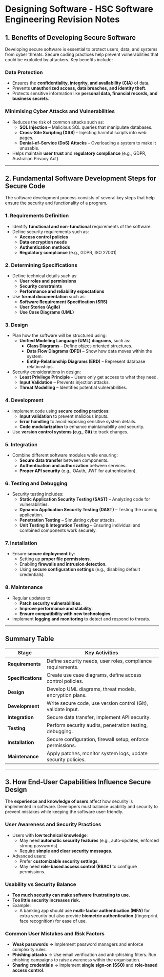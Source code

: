 # Designing Software - HSC Software Engineering Revision Notes

## 1. Benefits of Developing Secure Software
Developing secure software is essential to protect users, data, and systems from cyber threats. Secure coding practices help prevent vulnerabilities that could be exploited by attackers. Key benefits include:

### Data Protection
- Ensures the **confidentiality, integrity, and availability (CIA)** of data.
- Prevents **unauthorized access, data breaches, and identity theft**.
- Protects sensitive information like **personal data, financial records, and business secrets**.

### Minimising Cyber Attacks and Vulnerabilities
- Reduces the risk of common attacks such as:
  - **SQL Injection** – Malicious SQL queries that manipulate databases.
  - **Cross-Site Scripting (XSS)** – Injecting harmful scripts into web pages.
  - **Denial-of-Service (DoS) Attacks** – Overloading a system to make it unusable.
- Helps maintain **user trust** and **regulatory compliance** (e.g., GDPR, Australian Privacy Act).

---

## 2. Fundamental Software Development Steps for Secure Code
The software development process consists of several key steps that help ensure the security and functionality of a program.

### 1. Requirements Definition
- Identify **functional and non-functional** requirements of the software.
- Define security requirements such as:
  - **Access control policies**
  - **Data encryption needs**
  - **Authentication methods**
  - **Regulatory compliance** (e.g., GDPR, ISO 27001)

### 2. Determining Specifications
- Define technical details such as:
  - **User roles and permissions**
  - **Security constraints**
  - **Performance and reliability expectations**
- Use **formal documentation** such as:
  - **Software Requirement Specification (SRS)**
  - **User Stories (Agile)**
  - **Use Case Diagrams (UML)**

### 3. Design
- Plan how the software will be structured using:
  - **Unified Modeling Language (UML) diagrams**, such as:
    - **Class Diagrams** – Define object-oriented structures.
    - **Data Flow Diagrams (DFD)** – Show how data moves within the system.
    - **Entity-Relationship Diagrams (ERD)** – Represent database relationships.
- Security considerations in design:
  - **Least Privilege Principle** – Users only get access to what they need.
  - **Input Validation** – Prevents injection attacks.
  - **Threat Modelling** – Identifies potential vulnerabilities.

### 4. Development
- Implement code using **secure coding practices**:
  - **Input validation** to prevent malicious inputs.
  - **Error handling** to avoid exposing sensitive system details.
  - **Code modularization** to enhance maintainability and security.
- Use **version control systems (e.g., Git)** to track changes.

### 5. Integration
- Combine different software modules while ensuring:
  - **Secure data transfer** between components.
  - **Authentication and authorization** between services.
  - **Proper API security** (e.g., OAuth, JWT for authentication).

### 6. Testing and Debugging
- Security testing includes:
  - **Static Application Security Testing (SAST)** – Analyzing code for vulnerabilities.
  - **Dynamic Application Security Testing (DAST)** – Testing the running application.
  - **Penetration Testing** – Simulating cyber attacks.
  - **Unit Testing & Integration Testing** – Ensuring individual and combined components work securely.

### 7. Installation
- Ensure **secure deployment** by:
  - Setting up **proper file permissions**.
  - Enabling **firewalls and intrusion detection**.
  - Using **secure configuration settings** (e.g., disabling default credentials).

### 8. Maintenance
- Regular updates to:
  - **Patch security vulnerabilities**.
  - **Improve performance and stability**.
  - **Ensure compatibility with new technologies**.
- Implement **logging and monitoring** to detect and respond to threats.

---

## Summary Table

| **Stage**         | **Key Activities** |
|-------------------|-------------------|
| **Requirements**  | Define security needs, user roles, compliance requirements. |
| **Specifications**| Create use case diagrams, define access control policies. |
| **Design**       | Develop UML diagrams, threat models, encryption plans. |
| **Development**  | Write secure code, use version control (Git), validate input. |
| **Integration**  | Secure data transfer, implement API security. |
| **Testing**      | Perform security audits, penetration testing, debugging. |
| **Installation** | Secure configuration, firewall setup, enforce permissions. |
| **Maintenance**  | Apply patches, monitor system logs, update security policies. |

---

## 3. How End-User Capabilities Influence Secure Design
The **experience and knowledge of users** affect how security is implemented in software. Developers must balance usability and security to prevent mistakes while keeping the software user-friendly.

### User Awareness and Security Practices
- Users with **low technical knowledge**:
  - May need **automatic security features** (e.g., auto-updates, enforced strong passwords).
  - Require **simple and clear security messages**.
- Advanced users:
  - Prefer **customizable security settings**.
  - May need **role-based access control (RBAC)** to configure permissions.

### Usability vs Security Balance
- **Too much security can make software frustrating to use.**
- **Too little security increases risk.**
- Example:  
  - A banking app should use **multi-factor authentication (MFA)** for extra security but also provide **biometric authentication** (fingerprint, face recognition) for ease of use.

### Common User Mistakes and Risk Factors
- **Weak passwords** → Implement password managers and enforce complexity rules.
- **Phishing attacks** → Use email verification and anti-phishing filters. Run phishing campaigns to raise awareness within the organisation. 
- **Sharing credentials** → Implement **single sign-on (SSO)** and **role-based access control**.